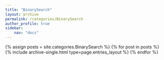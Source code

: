 ```yaml
---
title: "BinarySearch"
layout: archive
permalink: /categories/BinarySearch
author_profile: true
sidebar:
    nav: "docs"
---
```


{% assign posts = site.categories.BinarySearch %}
{% for post in posts %} {% include archive-single.html type=page.entries_layout %} {% endfor %}